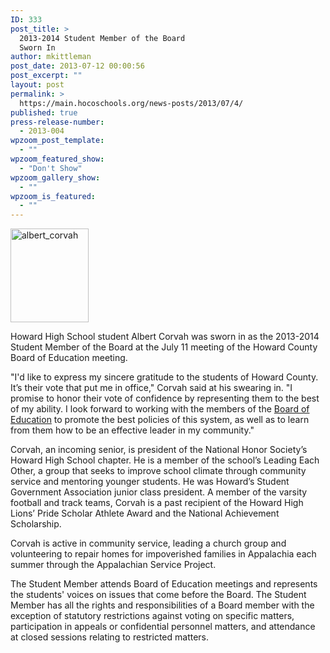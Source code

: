```yaml
---
ID: 333
post_title: >
  2013-2014 Student Member of the Board
  Sworn In
author: mkittleman
post_date: 2013-07-12 00:00:56
post_excerpt: ""
layout: post
permalink: >
  https://main.hocoschools.org/news-posts/2013/07/4/
published: true
press-release-number:
  - 2013-004
wpzoom_post_template:
  - ""
wpzoom_featured_show:
  - "Don't Show"
wpzoom_gallery_show:
  - ""
wpzoom_is_featured:
  - ""
---
```

<img class="alignnone size-full wp-image-336" style="border-style: initial;border-color: initial;cursor: default;border-width: 0px" alt="albert_corvah" src="http://news.hocoschools.org/wp-content/uploads/sites/4/2013/07/albert_corvah.png" width="125" height="150" />

Howard High School student Albert Corvah was sworn in as the 2013-2014 Student Member of the Board at the July 11 meeting of the Howard County Board of Education meeting.

"I'd like to express my sincere gratitude to the students of Howard County. It’s their vote that put me in office," Corvah said at his swearing in. "I promise to honor their vote of confidence by representing them to the best of my ability. I look forward to working with the members of the <a href="http://www.hcpss.org/board/">Board of Education</a> to promote the best policies of this system, as well as to learn from them how to be an effective leader in my community."

Corvah, an incoming senior, is president of the National Honor Society’s Howard High School chapter. He is a member of the school’s Leading Each Other, a group that seeks to improve school climate through community service and mentoring younger students. He was Howard’s Student Government Association junior class president. A member of the varsity football and track teams, Corvah is a past recipient of the Howard High Lions’ Pride Scholar Athlete Award and the National Achievement Scholarship.

Corvah is active in community service, leading a church group and volunteering to repair homes for impoverished families in Appalachia each summer through the Appalachian Service Project.

The Student Member attends Board of Education meetings and represents the students' voices on issues that come before the Board. The Student Member has all the rights and responsibilities of a Board member with the exception of statutory restrictions against voting on specific matters, participation in appeals or confidential personnel matters, and attendance at closed sessions relating to restricted matters.